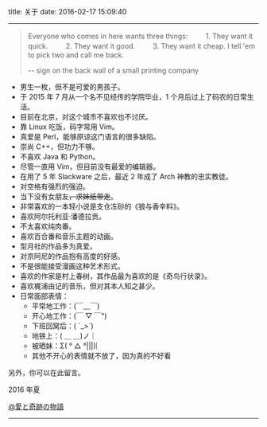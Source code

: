 title: 关于
date: 2016-02-17 15:09:40

---

<style type="text/css">
  #ds-recent-visitors {
    margin: 0;
    padding: 0;
  }
  #ds-recent-visitors div img {
    display: inline-block !important;
    width: 56px !important;
    height: 56px !important;
    border-radius: 50%;
    border: 1px solid #ddd;
    padding: 2px;
  }
</style>

> Everyone who comes in here wants three things:
> 　　 1. They want it quick.
> 　　 2. They want it good.
> 　　 3. They want it cheap.
> I tell 'em to pick two and call me back.
>
> -- sign on the back wall of a small printing company

- 男生一枚，但不是可爱的男孩子。
- 于 2015 年 7 月从一个名不见经传的学院毕业，1 个月后过上了码农的日常生活。
- 目前在北京，对这个城市不喜欢也不讨厌。
- 靠 Linux 吃饭，码字常用 Vim。
- 真爱是 Perl，能够原谅这门语言的很多缺陷。
- 崇尚 C++，但功力不够。
- 不喜欢 Java 和 Python。
- 尽管一直用 Vim，但目前没有最爱的编辑器。
- 在用了 5 年 Slackware 之后，最近 2 年成了 Arch 神教的忠实教徒。
- 对空格有强烈的强迫。
- 当下没有女朋友<s>，求妹纸带走</s>。
- 非常喜欢的一本轻小说是支仓冻砂的《狼与香辛料》。
- 喜欢阿尔托利亚·潘德拉贡。
- 不太喜欢纯肉番。
- 喜欢百合番和音乐主题的动画。
- 型月社的作品多为真爱。
- 对京阿尼的作品抱有高度的好感。
- 不是很能接受漫画这种艺术形式。
- 喜欢的作家是村上春树，其作品最为喜欢的是《奇鸟行状录》。
- 喜欢梶浦由记的音乐，但对其本人知之甚少。
- 日常面部表情：
  - 平常地工作：(￣﹏￣)
  - 开心地工作：(￣ ▽ ￣")
  - 下班回窝后：( ˊ\_>ˋ)
  - 地铁上：( ＿ ＿)ノ｜
  - 被晒妹：Σ( ° △ °|||)︴
  - 其他不开心的表情就不放了，因为真的不好看

另外，你可以在此留言。

2016 年夏

[@愛と奇跡の物語](http://arondight.github.io)

---

<ul class="ds-recent-visitors" data-num-items="64" data-avatar-size="56"></ul>
